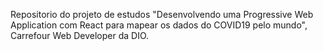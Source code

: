 Repositorio do projeto de estudos "Desenvolvendo uma Progressive Web Application com React para mapear os dados do COVID19 pelo mundo", Carrefour Web Developer da DIO.